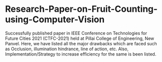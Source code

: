 # Research-Paper-on-Fruit-Counting-using-Computer-Vision
Successfully published paper in IEEE Conference on Technologies for Future Cities 2021 (CTFC-2021) held at Pillai College of Engineering, New Panvel.
Here, we have listed all the major drawbacks which are faced such as Occlusion, illumination hindrance, line of action, etc.
Also, Implementation/Strategy to increase efficiency for the same is been listed.
